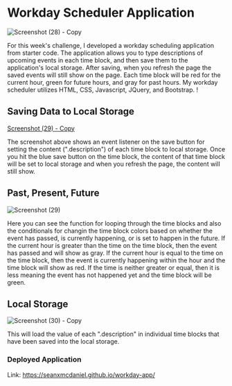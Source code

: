 # Workday Scheduler Application

![Screenshot (28) - Copy](https://user-images.githubusercontent.com/102200863/167331771-a78ce989-e6d7-4eb7-9c11-b179b8fcfe5c.png)

For this week's challenge, I developed a workday scheduling application from starter code. The application allows you to type descriptions of 
upcoming events in each time block, and then save them to the application's local storage. After saving, when you refresh the page the saved 
events will still show on the page. Each time block will be red for the current hour, green for future hours, and gray for past hours. My workday 
scheduler utilizes HTML, CSS, Javascript, JQuery, and Bootstrap. !

## Saving Data to Local Storage

[Screenshot (29) - Copy](https://user-images.githubusercontent.com/102200863/167332172-03cf948c-e232-4eae-9e7a-fce426cc924f.png)

The screenshot above shows an event listener on the save button for setting the content (".description") of each time block to local storage. Once 
you hit the blue save button on the time block, the content of that time block will be set to local storage and when you refresh the page, the content 
will still show. 

## Past, Present, Future 

![Screenshot (29)](https://user-images.githubusercontent.com/102200863/167332597-d79a680c-2596-4e94-a870-e850141727bd.png)

Here you can see the function for looping through the time blocks and also the conditionals for changin the time block colors based on whether the event 
has passed, is currently happening, or is set to happen in the future. If the current hour is greater than the time on the time block, then the event has 
passed and will show as gray. If the current hour is equal to the time on the time block, then the event is currently happening within the hour and the 
time block will show as red. If the time is neither greater or equal, then it is less meaning the event has not happened yet and the time block will be 
green. 

## Local Storage 

![Screenshot (30) - Copy](https://user-images.githubusercontent.com/102200863/167333396-1f9b5fae-c6c5-4bab-ab09-118cec4f4a97.png)

This will load the value of each ".description" in individual time blocks that have been saved into the local storage.

### Deployed Application

Link: 
https://seanxmcdaniel.github.io/workday-app/
